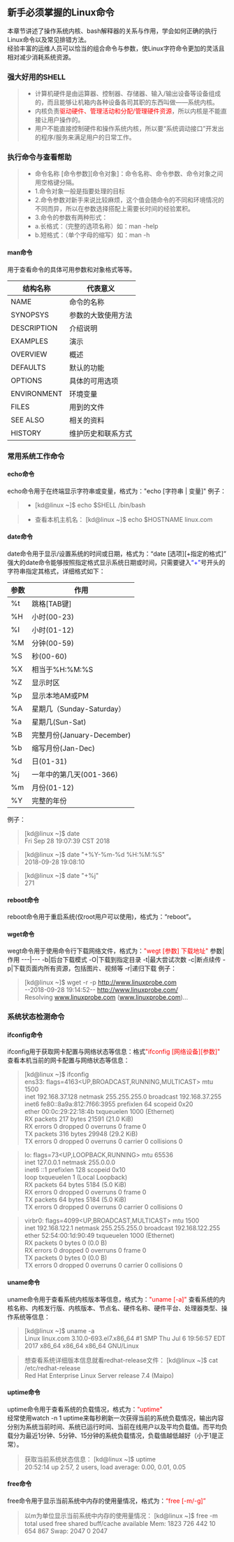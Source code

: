 ## 新手必须掌握的Linux命令 ##
本章节讲述了操作系统内核、bash解释器的关系与作用，学会如何正确的执行Linux命令以及常见排错方法。  
经验丰富的运维人员可以恰当的组合命令与参数，使Linux字符命令更加的灵活且相对减少消耗系统资源。
### 强大好用的SHELL ###
>* 计算机硬件是由运算器、控制器、存储器、输入/输出设备等设备组成的，而且能够让机箱内各种设备各司其职的东西叫做——系统内核。
>* 内核负责<font color="red">驱动硬件、管理活动和分配/管理硬件资源</font>，所以内核是不能直接让用户操作的。
>* 用户不能直接控制硬件和操作系统内核，所以要“系统调动接口”开发出的程序/服务来满足用户的日常工作。

### 执行命令与查看帮助 ###
>* 命令名称 [命令参数][命令对象]：命令名称、命令参数、命令对象之间用空格键分隔。
>* 1.命令对象一般是指要处理的目标
>* 2.命令参数对新手来说比较麻烦，这个值会随命令的不同和环境情况的不同而异，所以在参数选择搭配上需要长时间的经验累积。
>* 3.命令的参数有两种形式：
>* a.长格式：（完整的选项名称）如：man -help
>* b.短格式：（单个字母的缩写）如：man -h

#### man命令 ####
用于查看命令的具体可用参数和对象格式等等。

结构名称|代表意义
---|---
NAME|命令的名称
SYNOPSYS|参数的大致使用方法
DESCRIPTION|介绍说明
EXAMPLES|演示
OVERVIEW|概述
DEFAULTS|默认的功能
OPTIONS|具体的可用选项
ENVIRONMENT|环境变量
FILES|用到的文件
SEE ALSO|相关的资料
HISTORY|维护历史和联系方式

### 常用系统工作命令 ###
#### echo命令 ####
echo命令用于在终端显示字符串或变量，格式为："echo [字符串 | 变量]"
例子：
>* [kd@linux ~]$ echo \$SHELL
  /bin/bash
  
>* 查看本机主机名：
[kd@linux ~]$ echo \$HOSTNAME
linux.com

#### date命令 ####
date命令用于显示/设置系统的时间或日期，格式为：“date [选项][+指定的格式]”
强大的date命令能够按照指定格式显示系统日期或时间，只需要键入<font color="blue">“+”</font>号开头的字符串指定其格式，详细格式如下：

参数|作用
---|---
%t|跳格[TAB键]
%H|小时(00-23)
%I|小时(01-12)
%M|分钟(00-59)
%S|秒(00-60)
%X|相当于%H:%M:%S
%Z|显示时区
%p|显示本地AM或PM
%A|星期几（Sunday-Saturday）
%a|星期几(Sun-Sat)
%B|完整月份(January-December)
%b|缩写月份(Jan-Dec)
%d|日(01-31)
%j|一年中的第几天(001-366)
%m|月份(01-12)
%Y|完整的年份
例子：
> [kd@linux ~]$ date  
Fri Sep 28 19:07:39 CST 2018

> [kd@linux ~]$ date "+%Y-%m-%d %H:%M:%S"  
2018-09-28 19:08:10

> [kd@linux ~]$ date "+%j"  
271

#### reboot命令 ####
reboot命令用于重启系统(仅root用户可以使用)，格式为：“reboot”。

#### wget命令 ####
wegt命令用于使用命令行下载网络文件，格式为：<font color="red">"wegt [参数] 下载地址"</font>
参数|作用
---|---
-b|后台下载模式
-O|下载到指定目录
-t|最大尝试次数
-c|断点续传
-p|下载页面内所有资源，包括图片、视频等
-r|递归下载
例子：
> [kd@linux ~]$ wget -r -p http://www.linuxprobe.com  
--2018-09-28 19:14:52--  http://www.linuxprobe.com/  
Resolving www.linuxprobe.com (www.linuxprobe.com)... 

### 系统状态检测命令 ###
#### ifconfig命令 ####
ifconfig用于获取网卡配置与网络状态等信息：格式<font color="red">"ifconfig [网络设备][参数]"</font>
查看本机当前的网卡配置与网络状态等信息：
> [kd@linux ~]$ ifconfig  
ens33: flags=4163<UP,BROADCAST,RUNNING,MULTICAST>  mtu 1500  
        inet 192.168.37.128  netmask 255.255.255.0  broadcast 192.168.37.255  
        inet6 fe80::8a9a:812:7f66:3955  prefixlen 64  scopeid 0x20<link>  
        ether 00:0c:29:22:18:4b  txqueuelen 1000  (Ethernet)  
        RX packets 217  bytes 21591 (21.0 KiB)  
        RX errors 0  dropped 0  overruns 0  frame 0  
        TX packets 316  bytes 29948 (29.2 KiB)  
        TX errors 0  dropped 0 overruns 0  carrier 0  collisions 0  
        
> lo: flags=73<UP,LOOPBACK,RUNNING>  mtu 65536  
        inet 127.0.0.1  netmask 255.0.0.0  
        inet6 ::1  prefixlen 128  scopeid 0x10<host>  
        loop  txqueuelen 1  (Local Loopback)  
        RX packets 64  bytes 5184 (5.0 KiB)  
        RX errors 0  dropped 0  overruns 0  frame 0  
        TX packets 64  bytes 5184 (5.0 KiB)  
        TX errors 0  dropped 0 overruns 0  carrier 0  collisions 0  

> virbr0: flags=4099<UP,BROADCAST,MULTICAST>  mtu 1500  
        inet 192.168.122.1  netmask 255.255.255.0  broadcast 192.168.122.255  
        ether 52:54:00:1d:90:49  txqueuelen 1000  (Ethernet)  
        RX packets 0  bytes 0 (0.0 B)  
        RX errors 0  dropped 0  overruns 0  frame 0  
        TX packets 0  bytes 0 (0.0 B)  
        TX errors 0  dropped 0 overruns 0  carrier 0  collisions 0  

#### uname命令 ####
uname命令用于查看系统内核版本等信息，格式为：<font color="red">"uname [-a]"</font>
查看系统的内核名称、内核发行版、内核版本、节点名、硬件名称、硬件平台、处理器类型、操作系统等信息：
> [kd@linux ~]$ uname -a  
Linux linux.com 3.10.0-693.el7.x86_64 #1 SMP Thu Jul 6 19:56:57 EDT 2017 x86_64 x86_64 x86_64 GNU/Linux

> 想查看系统详细版本信息就看redhat-release文件：
[kd@linux ~]$ cat /etc/redhat-release  
Red Hat Enterprise Linux Server release 7.4 (Maipo)

#### uptime命令 ####
uptime命令用于查看系统的负载情况，格式为：<font color="red">"uptime"</font>  
经常使用watch -n 1 uptime来每秒刷新一次获得当前的系统负载情况，输出内容分别为系统当前时间、系统已运行时间、当前在线用户以及平均负载值。而平均负载分为最近1分钟、5分钟、15分钟的系统负载情况，负载值越低越好（小于1是正常）。
> 获取当前系统状态信息：
[kd@linux ~]$ uptime  
 20:52:14 up  2:57,  2 users,  load average: 0.00, 0.01, 0.05


#### free命令 ####
free命令用于显示当前系统中内存的使用量情况，格式为：<font color="red">“free [-m/-g]”</font>
> 以m为单位显示当前系统中内存的使用量情况：
[kd@linux ~]$ free -m
              total        used        free      shared  buff/cache   available
Mem:           1823         726         442          10         654         867
Swap:          2047           0        2047





